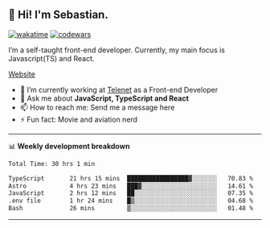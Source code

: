 ## 👋 Hi! I'm Sebastian.

[![wakatime](https://wakatime.com/badge/user/df0036c6-328a-4a39-be9b-e49417ed22a1.svg)](https://wakatime.com/@df0036c6-328a-4a39-be9b-e49417ed22a1)
[![codewars](https://www.codewars.com/users/sebavuye/badges/small)](https://www.codewars.com/users/sebavuye)

I’m a self-taught front-end developer. Currently, my main focus is Javascript(TS) and React.

[Website](https://sebastianvuye.be)

- 🔭 I’m currently working at [Telenet](https://telenet.be/) as a Front-end Developer
- 💬 Ask me about **JavaScript, TypeScript and React**
- 📫 How to reach me: Send me a message here
- ⚡ Fun fact: Movie and aviation nerd

-------

📊 **Weekly development breakdown**

<!--START_SECTION:waka-->

```txt
Total Time: 30 hrs 1 min

TypeScript       21 hrs 15 mins  █████████████████▓░░░░░░░   70.83 %
Astro            4 hrs 23 mins   ███▓░░░░░░░░░░░░░░░░░░░░░   14.61 %
JavaScript       2 hrs 12 mins   ██░░░░░░░░░░░░░░░░░░░░░░░   07.35 %
.env file        1 hr 24 mins    █▒░░░░░░░░░░░░░░░░░░░░░░░   04.68 %
Bash             26 mins         ▒░░░░░░░░░░░░░░░░░░░░░░░░   01.48 %
```

<!--END_SECTION:waka-->
-------
